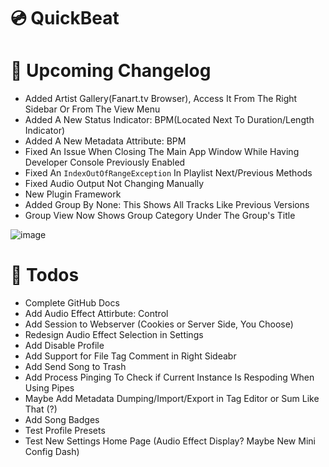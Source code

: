 # 💿 QuickBeat
# 💠 Upcoming Changelog
- Added Artist Gallery(Fanart.tv Browser), Access It From The Right Sidebar Or From The View Menu
- Added A New Status Indicator: BPM(Located Next To Duration/Length Indicator)
- Added A New Metadata Attribute: BPM
- Fixed An Issue When Closing The Main App Window While Having Developer Console Previously Enabled
- Fixed An `IndexOutOfRangeException` In Playlist Next/Previous Methods
- Fixed Audio Output Not Changing Manually
- New Plugin Framework
- Added Group By None: This Shows All Tracks Like Previous Versions
- Group View Now Shows Group Category Under The Group's Title

![image](https://github.com/user-attachments/assets/3fc9aad7-f10f-4631-aa1f-981b0894ed48)

# 📝 Todos
- Complete GitHub Docs
- Add Audio Effect Attirbute: Control
- Add Session to Webserver (Cookies or Server Side, You Choose)
- Redesign Audio Effect Selection in Settings
- Add Disable Profile
- Add Support for File Tag Comment in Right Sideabr
- Add Send Song to Trash
- Add Process Pinging To Check if Current Instance Is Respoding When Using Pipes
- Maybe Add Metadata Dumping/Import/Export in Tag Editor or Sum Like That (?)
- Add Song Badges
- Test Profile Presets
- Test New Settings Home Page (Audio Effect Display? Maybe New Mini Config Dash)
